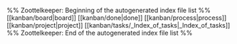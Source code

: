 %% Zoottelkeeper: Beginning of the autogenerated index file list  %%
 [[kanban/board|board]]
 [[kanban/done|done]]
 [[kanban/process|process]]
 [[kanban/project|project]]
 [[kanban/tasks/_Index_of_tasks|_Index_of_tasks]]
%% Zoottelkeeper: End of the autogenerated index file list  %%
